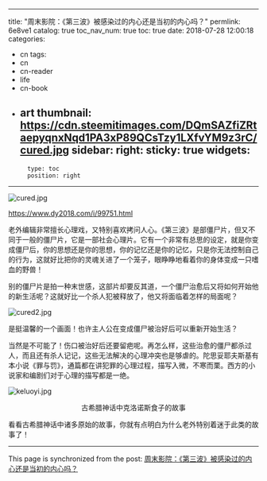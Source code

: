 
---
title: "周末影院：《第三波》被感染过的内心还是当初的内心吗？"
permlink: 6e8ve1
catalog: true
toc_nav_num: true
toc: true
date: 2018-07-28 12:00:18
categories:
- cn
tags:
- cn
- cn-reader
- life
- cn-book
- art
thumbnail: https://cdn.steemitimages.com/DQmSAZfiZRtaepyqnxNqd1PA3xP89QCsTzy1LXfvYM9z3rC/cured.jpg
sidebar:
    right:
        sticky: true
widgets:
    -
        type: toc
        position: right
---


![cured.jpg](https://cdn.steemitimages.com/DQmSAZfiZRtaepyqnxNqd1PA3xP89QCsTzy1LXfvYM9z3rC/cured.jpg)

https://www.dy2018.com/i/99751.html

老外编辑非常擅长心理戏，又特别喜欢拷问人心。《第三波》是部僵尸片，但又不同于一般的僵尸片，它是一部社会心理片。它有一个非常有总思的设定，就是你变成僵尸后，你的思想还是你的思想，你的记忆还是你的记忆，只是你无法控制自己的行为，这就好比把你的灵魂关进了一个笼子，眼睁睁地看着你的身体变成一只嗜血的野兽！

别的僵尸片是拍一种末世感，这部片却要反其道，一个僵尸治愈后又将如何开始他的新生活呢？这就好比一个杀人犯被释放了，他又将面临着怎样的局面呢？

![cured2.jpg](https://cdn.steemitimages.com/DQmYSswm25Rhdo36jCxJnkoTmWWqCm2xb9LEtjMyDJn389S/cured2.jpg)

是挺温馨的一个画面！也许主人公在变成僵尸被治好后可以重新开始生活？

当然是不可能了！伤口被治好后还要留疤呢。再怎么样，这些治愈的僵尸都杀过人，而且还有杀人记记，这些无法解决的心理冲突也是够虐的。陀思妥耶夫斯基有本小说《罪与罚》，通篇都在讲犯罪的心理过程，描写入微，不寒而栗。西方的小说家和编剧们对于心理的描写都是一绝。

![keluoyi.jpg](https://cdn.steemitimages.com/DQmYLahdio7fTsa6FcFxK66RJSCVZMfLjdgaZg99a831zGe/keluoyi.jpg)

<center>古希腊神话中克洛诺斯食子的故事</center>

看看古希腊神话中诸多原始的故事，你就有点明白为什么老外特别着迷于此类的故事了！

- - -

This page is synchronized from the post: [周末影院：《第三波》被感染过的内心还是当初的内心吗？](https://steemit.com/@lemooljiang/6e8ve1)
